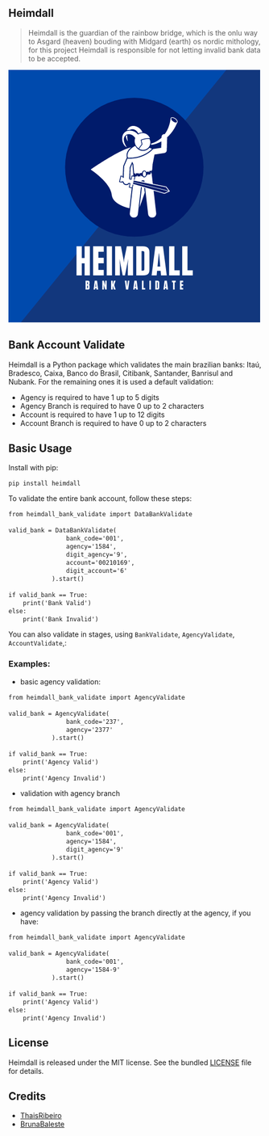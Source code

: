 ## Heimdall

> Heimdall is the guardian of the rainbow bridge, which is the onlu way to Asgard (heaven) bouding with Midgard (earth) os nordic mithology, for this project Heimdall is responsible for not letting invalid bank data to be accepted.

![image](https://github.com/thaisribeiro/Heimdall/blob/c5bde46bbcad0a25061179241f0edee2248273be/heimdall%2Fimage%2Fheimdall.png)

## Bank Account Validate

Heimdall is a Python package which validates the main brazilian banks: Itaú, Bradesco, Caixa, Banco do Brasil, Citibank, Santander, Banrisul and Nubank.
For the remaining ones it is used a default validation:
* Agency is required to have 1 up to 5 digits
* Agency Branch is required to have 0 up to 2 characters
* Account is required to have 1 up to 12 digits
* Account Branch is required to have 0 up to 2 characters
## Basic Usage

Install with pip:

```
pip install heimdall
```

To validate the entire bank account, follow these steps:


``` {.sourceCode .python}
from heimdall_bank_validate import DataBankValidate

valid_bank = DataBankValidate(
                bank_code='001',
                agency='1584',
                digit_agency='9',
                account='00210169',
                digit_account='6'
            ).start()

if valid_bank == True:
    print('Bank Valid')
else:
    print('Bank Invalid')

```
You can also validate in stages, using `BankValidate`, `AgencyValidate`, `AccountValidate`,:
### Examples:

* basic agency validation:
  
``` {.sourceCode .python}
from heimdall_bank_validate import AgencyValidate

valid_bank = AgencyValidate(
                bank_code='237',
                agency='2377'
            ).start()

if valid_bank == True:
    print('Agency Valid')
else:
    print('Agency Invalid')

```

* validation with agency branch
  
``` {.sourceCode .python}
from heimdall_bank_validate import AgencyValidate

valid_bank = AgencyValidate(
                bank_code='001',
                agency='1584',
                digit_agency='9'
            ).start()

if valid_bank == True:
    print('Agency Valid')
else:
    print('Agency Invalid')

```

* agency validation by passing the branch directly at the agency, if you have:
  
``` {.sourceCode .python}
from heimdall_bank_validate import AgencyValidate

valid_bank = AgencyValidate(
                bank_code='001',
                agency='1584-9'
            ).start()

if valid_bank == True:
    print('Agency Valid')
else:
    print('Agency Invalid')

```

## License
Heimdall is released under the MIT license. See the bundled
[LICENSE](https://github.com/thaisribeiro/Heimdall/blob/783f3f3dfdd34cedc220128618582ec1e3d71303/LICENSE) file for details.

## Credits

- [ThaisRibeiro](https://github.com/thaisribeiro)
- [BrunaBaleste](https://github.com/BrunaBritoBaleste)
